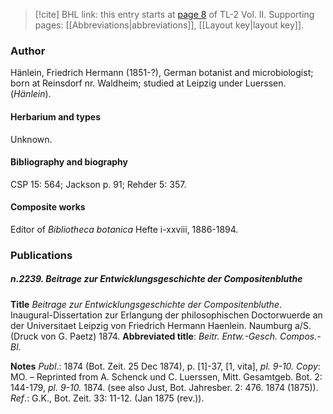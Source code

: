 > [!cite] BHL link: this entry starts at [page 8](https://www.biodiversitylibrary.org/item/103253#page/34/mode/1up) of TL-2 Vol. II.
> Supporting pages: [[Abbreviations|abbreviations]], [[Layout key|layout key]].

### Author

Hänlein, Friedrich Hermann (1851-?), German botanist and microbiologist; born at Reinsdorf nr. Waldheim; studied at Leipzig under Luerssen. (*Hänlein*).

#### Herbarium and types

Unknown.

#### Bibliography and biography

CSP 15: 564; Jackson p. 91; Rehder 5: 357.

#### Composite works

Editor of *Bibliotheca botanica* Hefte i-xxviii, 1886-1894.

### Publications

##### n.2239. Beitrage zur Entwicklungsgeschichte der Compositenbluthe

**Title**
*Beitrage zur Entwicklungsgeschichte der Compositenbluthe*. Inaugural-Dissertation zur Erlangung der philosophischen Doctorwuerde an der Universitaet Leipzig von Friedrich Hermann Haenlein. Naumburg a/S. (Druck von G. Paetz) 1874.
**Abbreviated title**: *Beitr. Entw.-Gesch. Compos.-Bl*.

**Notes**
*Publ*.: 1874 (Bot. Zeit. 25 Dec 1874), p. \[1\]-37, \[1, vita\], *pl. 9-10. Copy*: MO. – Reprinted from A. Schenck und C. Luerssen, Mitt. Gesamtgeb. Bot. 2: 144-179, *pl. 9-10.* 1874. (see also Just, Bot. Jahresber. 2: 476. 1874 (1875)).
*Ref*.: G.K., Bot. Zeit. 33: 11-12. (Jan 1875 (rev.)).

